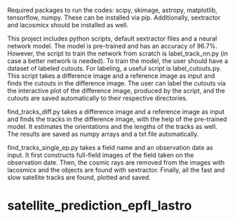 Required packages to run the codes: scipy, skimage, astropy, matplotlib, tensorflow, numpy. These can be installed via pip.
Additionally, sextractor and lacosmicx should be installed as well.

This project includes python scripts, default sextractor files and a neural network model. The model is pre-trained and has an accuracy of 96.7%. However, the script to train the network from scratch is label_track_nn.py (in case a better network is needed). To train the model, the user should have a dataset of labeled cutouts. For labeling, a useful script is label_cutouts.py. This script takes a difference image and a reference image as input and finds the cutouts in the difference image. The user can label the cutouts via the interactive plot of the difference image, produced by the script, and the cutouts are saved automatically to their respective directories.

find_tracks_diff.py takes a difference image and a reference image as input and finds the tracks in the difference image, with the help of the pre-trained model. It estimates the orientations and the lengths of the tracks as well. The results are saved as numpy arrays and a txt file automatically.

find_tracks_single_ep.py takes a field name and an observation date as input. It first constructs full-field images of the field taken on the observation date. Then, the cosmic rays are removed from the images with lacosmicx and the objects are found with sextractor. Finally, all the fast and slow satellite tracks are found, plotted and saved.

# satellite_prediction_epfl_lastro
